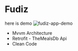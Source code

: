 # Fudiz
here is demo
![fudiz-app-demo](https://user-images.githubusercontent.com/52864155/172582386-41d41856-727d-4238-a717-2dc92bc2d559.gif)

- Mvvm Architecture
- Retrofit - TheMealsDb Api
- Clean Code
